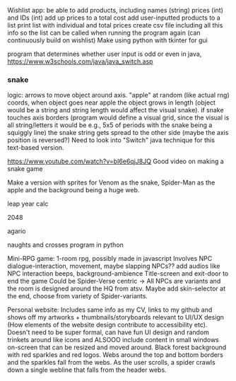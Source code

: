 Wishlist app:
be able to add products, including names (string) prices (int) and IDs (int)
add up prices to a total cost
add user-inputted products to a list
print list with individual and total prices
create csv file including all this info so the list can be called when running the program again (can continuously build on wishlist)
Make using python with tkinter for gui

program that determines whether user input is odd or even in java, https://www.w3schools.com/java/java_switch.asp

### snake
logic: arrows to move object around axis. 
"apple" at random (like actual rng) coords, when object goes near apple the object grows in length 
(object would be a string and string length would affect the visual snake). 
if snake touches axis borders (program would define a visual grid, since the visual is all string/letters it would be e.g., 5x5 of periods with the snake being a squiggly line) the snake string gets spread to the other side (maybe the axis position is reversed?) 
Need to look into "Switch" java technique for this text-based version.

https://www.youtube.com/watch?v=bI6e6qjJ8JQ Good video on making a snake game

Make a version with sprites for Venom as the snake, Spider-Man as the apple and the background being a huge web.

leap year calc

2048

agario

naughts and crosses program in python

Mini-RPG game:
1-room rpg, possibly made in javascript
Involves NPC dialogue-interaction, movement, maybe slapping NPCs??
add audios like NPC interaction beeps, background-ambience
Title-screen and exit-door to end the game
Could be Spider-Verse centric -> All NPCs are variants and the room is designed around the HQ from atsv.
Maybe add skin-selector at the end, choose from variety of Spider-variants.

Personal website:
Includes same info as my CV, links to my github and shows off my artworks + thumbnails/storyboards relevant to UI/UX design (How elements of the website design contribute to accessibility etc).
Doesn't need to be super formal, can have fun UI design and random trinkets around like icons and ALSOOO include content in small windows on-screen that can be resized and moved around.
Black forest background with red sparkles and red logos. Webs around the top and bottom borders and the sparkles fall from the webs.
As the user scrolls, a spider crawls down a single webline that falls from the header webs.